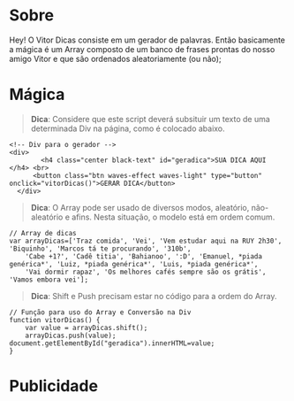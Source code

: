 Sobre
===================

Hey! O Vitor Dicas consiste em um gerador de palavras. Então basicamente a mágica é um Array composto de um banco de frases prontas do nosso amigo Vitor e que são ordenados aleatoriamente (ou não);

Mágica
===================


> **Dica**: Considere que este script deverá subsituir um texto de uma determinada Div na página, como é colocado abaixo.
```
<!-- Div para o gerador -->
<div>
        <h4 class="center black-text" id="geradica">SUA DICA AQUI </h4> <br>
      <button class="btn waves-effect waves-light" type="button" onclick="vitorDicas()">GERAR DICA</button>
  </div>
```

> **Dica**: O Array pode ser usado de diversos modos, aleatório, não-aleatório e afins. Nesta situação, o modelo está em ordem comum.
```
// Array de dicas
var arrayDicas=['Traz comida', 'Vei', 'Vem estudar aqui na RUY 2h30', 'Biquinho', 'Marcos tá te procurando', '310b',
    'Cabe +1?', 'Cadê titia', 'Bahianoo', ':D', 'Emanuel, *piada genérica*', 'Luiz, *piada genérica*', 'Luis, *piada genérica*',
    'Vai dormir rapaz', 'Os melhores cafés sempre são os grátis', 'Vamos embora vei'];
```

> **Dica**: Shift e Push precisam estar no código para a ordem do Array. 
```
// Função para uso do Array e Conversão na Div
function vitorDicas() {
    var value = arrayDicas.shift();
    arrayDicas.push(value);
document.getElementById("geradica").innerHTML=value;
}
```

Publicidade 
==========================
  [^contato]: [Contato](mailto:cabemaisumcontato@gmail.com) cabemaisumcontato@gmail.com -> Este projeto também faz parte do Grupo LEV!
